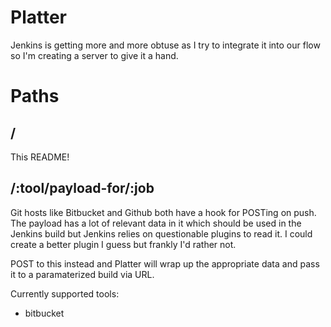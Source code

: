 # Platter

Jenkins is getting more and more obtuse as I try to integrate it into our flow so I'm creating a server to give it a hand.

# Paths

## /

This README!

## /:tool/payload-for/:job

Git hosts like Bitbucket and Github both have a hook for POSTing on push. The payload has a lot of relevant data in it which should be used in the Jenkins build but Jenkins relies on questionable plugins to read it. I could create a better plugin I guess but frankly I'd rather not.

POST to this instead and Platter will wrap up the appropriate data and pass it to a paramaterized build via URL.

Currently supported tools:
- bitbucket

